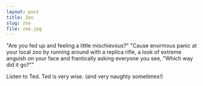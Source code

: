 ```yaml
---
layout: post
title: Zoo
slug: zoo
file: zoo.jpg
---
```


"Are you fed up and feeling a little mischievous?"
"Cause enormous panic at your local zoo by running around with a replica rifle, a look of extreme anguish on your face and frantically asking everyone you see, "Which way did it go?""

Listen to Ted.
Ted is very wise.
(and very naughty sometimes!)

